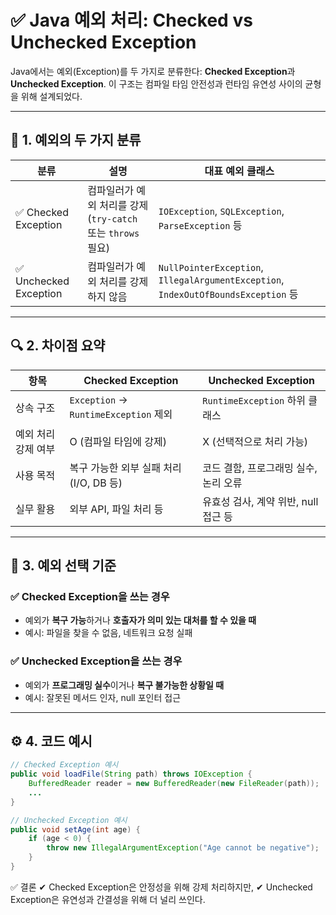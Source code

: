 # ✅ Java 예외 처리: Checked vs Unchecked Exception

Java에서는 예외(Exception)를 두 가지로 분류한다: **Checked Exception**과 **Unchecked Exception**. 이 구조는 컴파일 타임 안전성과 런타임 유연성 사이의 균형을 위해 설계되었다.

---

## 📌 1. 예외의 두 가지 분류

| 분류               | 설명                                                           | 대표 예외 클래스                                        |
|--------------------|----------------------------------------------------------------|----------------------------------------------------------|
| ✅ Checked Exception  | 컴파일러가 예외 처리를 강제 (`try-catch` 또는 `throws` 필요)     | `IOException`, `SQLException`, `ParseException` 등        |
| ✅ Unchecked Exception | 컴파일러가 예외 처리를 강제하지 않음                              | `NullPointerException`, `IllegalArgumentException`, `IndexOutOfBoundsException` 등 |

---

## 🔍 2. 차이점 요약

| 항목                 | Checked Exception                                | Unchecked Exception                                |
|----------------------|--------------------------------------------------|----------------------------------------------------|
| 상속 구조            | `Exception` → `RuntimeException` 제외            | `RuntimeException` 하위 클래스                     |
| 예외 처리 강제 여부  | O (컴파일 타임에 강제)                           | X (선택적으로 처리 가능)                          |
| 사용 목적            | 복구 가능한 외부 실패 처리 (I/O, DB 등)          | 코드 결함, 프로그래밍 실수, 논리 오류             |
| 실무 활용            | 외부 API, 파일 처리 등                           | 유효성 검사, 계약 위반, null 접근 등              |

---

## 🧠 3. 예외 선택 기준

### ✅ Checked Exception을 쓰는 경우
- 예외가 **복구 가능**하거나 **호출자가 의미 있는 대처를 할 수 있을 때**
- 예시: 파일을 찾을 수 없음, 네트워크 요청 실패

### ✅ Unchecked Exception을 쓰는 경우
- 예외가 **프로그래밍 실수**이거나 **복구 불가능한 상황일 때**
- 예시: 잘못된 메서드 인자, null 포인터 접근

---

## ⚙️ 4. 코드 예시

```java
// Checked Exception 예시
public void loadFile(String path) throws IOException {
    BufferedReader reader = new BufferedReader(new FileReader(path));
    ...
}

// Unchecked Exception 예시
public void setAge(int age) {
    if (age < 0) {
        throw new IllegalArgumentException("Age cannot be negative");
    }
}
```

✅ 결론
✔ Checked Exception은 안정성을 위해 강제 처리하지만,
✔ Unchecked Exception은 유연성과 간결성을 위해 더 널리 쓰인다.

